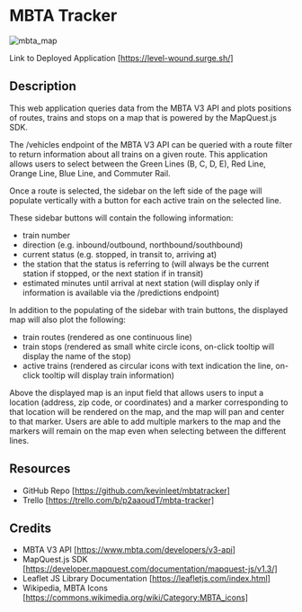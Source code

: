 # MBTA Tracker

![mbta_map](https://github.com/kevinleet/mbtatracker/blob/main/images/mbta_map.png?raw=true)

Link to Deployed Application [https://level-wound.surge.sh/]

## Description
This web application queries data from the MBTA V3 API and plots positions of routes, trains and stops on a map that is powered by the MapQuest.js SDK.

The /vehicles endpoint of the MBTA V3 API can be queried with a route filter to return information about all trains on a given route. This application allows users to select between the Green Lines (B, C, D, E), Red Line, Orange Line, Blue Line, and Commuter Rail. 

Once a route is selected, the sidebar on the left side of the page will populate vertically with a button for each active train on the selected line.

These sidebar buttons will contain the following information:
- train number
- direction (e.g. inbound/outbound, northbound/southbound)
- current status (e.g. stopped, in transit to, arriving at)
- the station that the status is referring to (will always be the current station if stopped, or the next station if in transit)
- estimated minutes until arrival at next station (will display only if information is available via the /predictions endpoint)

In addition to the populating of the sidebar with train buttons, the displayed map will also plot the following:
- train routes (rendered as one continuous line)
- train stops (rendered as small white circle icons, on-click tooltip will display the name of the stop)
- active trains (rendered as circular icons with text indication the line, on-click tooltip will display train information)

Above the displayed map is an input field that allows users to input a location (address, zip code, or coordinates) and a marker corresponding to
that location will be rendered on the map, and the map will pan and center to that marker. Users are able to add multiple markers to the map and the markers will remain on the map even when selecting between the different lines.


## Resources
- GitHub Repo [https://github.com/kevinleet/mbtatracker]
- Trello [https://trello.com/b/p2aaoudT/mbta-tracker]


## Credits
- MBTA V3 API [https://www.mbta.com/developers/v3-api]
- MapQuest.js SDK [https://developer.mapquest.com/documentation/mapquest-js/v1.3/]
- Leaflet JS Library Documentation [https://leafletjs.com/index.html]
- Wikipedia, MBTA Icons [https://commons.wikimedia.org/wiki/Category:MBTA_icons]